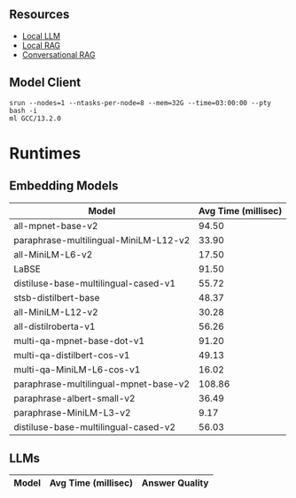## Resources
- [Local LLM](https://python.langchain.com/v0.2/docs/how_to/local_llms/)
- [Local RAG](https://python.langchain.com/v0.2/docs/tutorials/local_rag/)
- [Conversational RAG](https://python.langchain.com/v0.2/docs/tutorials/qa_chat_history/)

## Model Client
```
srun --nodes=1 --ntasks-per-node=8 --mem=32G --time=03:00:00 --pty bash -i
ml GCC/13.2.0
```

# Runtimes

## Embedding Models
| Model                                 | Avg Time (millisec) |
|---------------------------------------|---------------------|
| all-mpnet-base-v2                     | 94.50               |
| paraphrase-multilingual-MiniLM-L12-v2 | 33.90               |
| all-MiniLM-L6-v2                      | 17.50               |
| LaBSE                                 | 91.50               |
| distiluse-base-multilingual-cased-v1  | 55.72               |
| stsb-distilbert-base                  | 48.37               |
| all-MiniLM-L12-v2                     | 30.28               |
| all-distilroberta-v1                  | 56.26               |
| multi-qa-mpnet-base-dot-v1            | 91.20               |
| multi-qa-distilbert-cos-v1            | 49.13               |
| multi-qa-MiniLM-L6-cos-v1             | 16.02               |
| paraphrase-multilingual-mpnet-base-v2 | 108.86              |
| paraphrase-albert-small-v2            | 36.49               |
| paraphrase-MiniLM-L3-v2               | 9.17                |
| distiluse-base-multilingual-cased-v2  | 56.03               |

## LLMs
| Model                                 | Avg Time (millisec) | Answer Quality |
|---------------------------------------|---------------------|----------------|
